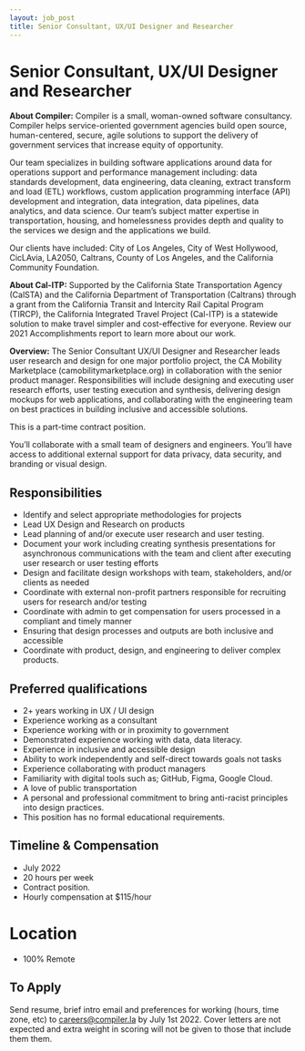```yaml
---
layout: job_post
title: Senior Consultant, UX/UI Designer and Researcher
---
```

# Senior Consultant, UX/UI Designer and Researcher

**About Compiler:** Compiler is a small, woman-owned software consultancy. Compiler helps service-oriented government agencies build open source, human-centered, secure, agile solutions to support the delivery of government services that increase equity of opportunity.

Our team specializes in building software applications around data for operations support and performance management including: data standards development, data engineering, data cleaning, extract transform and load (ETL) workflows, custom application programming interface (API) development and integration, data integration, data pipelines, data analytics, and data science. Our team’s subject matter expertise in transportation, housing, and homelessness provides depth and quality to the services we design and the applications we build.

Our clients have included: City of Los Angeles, City of West Hollywood, CicLAvia, LA2050, Caltrans, County of Los Angeles, and the California Community Foundation.

**About Cal-ITP:** Supported by the California State Transportation Agency (CalSTA) and the California Department of Transportation (Caltrans) through a grant from the California Transit and Intercity Rail Capital Program (TIRCP), the California Integrated Travel Project (Cal-ITP) is a statewide solution to make travel simpler and cost-effective for everyone. Review our 2021 Accomplishments report to learn more about our work.

**Overview:** The Senior Consultant UX/UI Designer and Researcher leads user research and design for one major portfolio project, the CA Mobility Marketplace (camobilitymarketplace.org) in collaboration with the senior product manager. Responsibilities will include designing and executing user research efforts, user testing execution and synthesis, delivering design mockups for web applications, and collaborating with the engineering team on best practices in building inclusive and accessible solutions.

This is a part-time contract position.

You’ll collaborate with a small team of designers and engineers. You’ll have access to additional external support for data privacy, data security, and branding or visual design.

## Responsibilities

+ Identify and select appropriate methodologies for projects
+ Lead UX Design and Research on products
+ Lead planning of and/or execute user research and user testing.
+ Document your work including creating synthesis presentations for asynchronous communications with the team and client after executing user research or user testing efforts
+ Design and facilitate design workshops with team, stakeholders, and/or clients as needed
+ Coordinate with external non-profit partners responsible for recruiting users for research and/or testing
+ Coordinate with admin to get compensation for users processed in a compliant and timely manner
+ Ensuring that design processes and outputs are both inclusive and accessible
+ Coordinate with product, design, and engineering to deliver complex products.

## Preferred qualifications

+ 2+ years working in UX / UI design
+ Experience working as a consultant
+ Experience working with or in proximity to government
+ Demonstrated experience working with data, data literacy.
+ Experience in inclusive and accessible design
+ Ability to work independently and self-direct towards goals not tasks
+ Experience collaborating with product managers
+ Familiarity with digital tools such as; GitHub, Figma, Google Cloud.
+ A love of public transportation
+ A personal and professional commitment to bring anti-racist principles into design practices.
+ This position has no formal educational requirements.

## Timeline & Compensation

+ July 2022
+ 20 hours per week
+ Contract position.
+ Hourly compensation at $115/hour

# Location

+ 100% Remote

## To Apply

Send resume, brief intro email and preferences for working (hours, time zone, etc) to careers@compiler.la by July 1st 2022.
Cover letters are not expected and extra weight in scoring will not be given to those that include them them.
